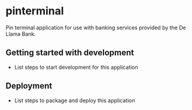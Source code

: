# pinterminal

Pin terminal application for use with banking services provided by the De Llama Bank.

## Getting started with development

- List steps to start development for this application

## Deployment

- List steps to package and deploy this application
